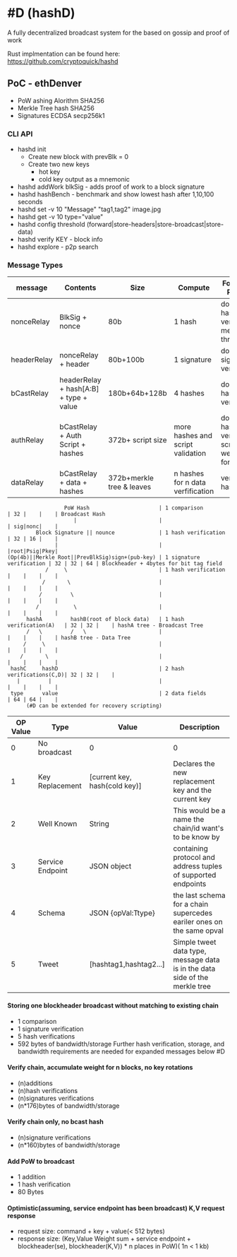 # #D (hashD)
A fully decentralized broadcast system for the based on gossip and proof of work

Rust implmentation can be found here: https://github.com/cryptoquick/hashd



## PoC - ethDenver

* PoW ashing Alorithm SHA256
* Merkle Tree hash SHA256
* Signatures ECDSA secp256k1

### CLI API
- hashd init
  - Create new block with prevBlk = 0
  - Create two new keys
    - hot key
    - cold key output as a mnemonic
- hashd addWork blkSig - adds proof of work to a block signature
- hashd hashBench - benchmark and show lowest hash after 1,10,100 seconds
- hashd set -v 10 "Message" "tag1,tag2" image.jpg
- hashd get -v 10 type="value"
- hashd config threshold (forward|store-headers|store-broadcast|store-data)
- hashd verify KEY - block info
- hashd explore - p2p search


### Message Types
| message | Contents | Size | Compute| Forward Rules | description|
|---------|----------|------|--------|---------------|------------|
|nonceRelay  | BlkSig + nonce | 80b | 1 hash| does the hash verify & meet threshold| Relay additional PoW|
|headerRelay | nonceRelay + header| 80b+100b| 1 signature| does signature verify| Relay new blockheaders|
|bCastRelay  | headerRelay + hash[A:B] + type + value| 180b+64b+128b| 4 hashes| do all the hashes verify | Add new k,v to database|
|authRelay   | bCastRelay + Auth Script + hashes| 372b+ script size| more hashes and script validation| do all the hashes verify & script is well formed| set new consensus rules for chain|
|dataRelay   | bCastRelay + data + hashes |372b+merkle tree & leaves| n hashes for n data verfification |verify hashes|  Store data of another node's block|

```                                                                            Bytes        Name
                  PoW Hash                      | 1 comparison             | 32 |    |    | Broadcast Hash
                     |                          |                          | sig|nonc|    |
         Block Signature || nounce              | 1 hash verification      | 32 | 16 |    |
               |                                |                          |root|Psig|Pkey|
(Op(4b)||Merkle Root||PrevBlkSig)sign+(pub-key) | 1 signature verification | 32 | 32 | 64 | Blockheader + 4bytes for bit tag field
            /     \                             | 1 hash verification      |    |    |    |
           /       \                            |                          |    |    |    |
          /         \                           |                          |    |    |    |
         /           \                          |                          |    |    |    |
      hashA         hashB(root of block data)   | 1 hash verification(A)   | 32 | 32 |    | hashA tree - Broadcast Tree
      /   \         /   \                       |                          |    |    |    | hashB tree - Data Tree
     /     \                                    |                          |    |    |    |
    /       \                                   |                          |    |    |    |
 hashC     hashD                                | 2 hash verifications(C,D)| 32 | 32 |    |
   |         |                                  |                          |    |    |    |
 type      value                                | 2 data fields            | 64 | 64 |    |
      (#D can be extended for recovery scripting)
```

| OP Value | Type | Value | Description|
|----------|-----|-------|------------|
| 0        |No broadcast| 0|0|NA|
| 1        |Key Replacement| [current key, hash(cold key)] | Declares the new replacement key and the current key|
| 2        |Well Known| String| This would be a name the chain/id want's to be know by|
| 3        |Service Endpoint| JSON object | containing protocol and address tuples of supported endpoints |  
| 4        |Schema| JSON {opVal:Ttype}| the last schema for a chain supercedes eariler ones on the same opval |
| 5        |Tweet| [hashtag1,hashtag2...]| Simple tweet data type, message data is in the data side of the merkle tree|



#### Storing one blockheader broadcast without matching to existing chain
* 1 comparison
* 1 signature verification
* 5 hash verifications
* 592 bytes of bandwidth/storage
Further hash verification, storage, and bandwidth requirements are needed for expanded messages below #D

#### Verify chain, accumulate weight for n blocks, no key rotations
* (n)additions
* (n)hash verifications
* (n)signatures verifications
* (n*176)bytes of bandwidth/storage

#### Verify chain only, no bcast hash
* (n)signature verifications
* (n*160)bytes of bandwidth/storage

#### Add PoW to broadcast
* 1 addition
* 1 hash verification
* 80 Bytes

#### Optimistic(assuming, service endpoint has been broadcast) K,V request response
* request size: command + key + value(< 512 bytes)
* response size: (Key,Value Weight sum + service endpoint + blockheader(se), blockheader(K,V)) * n places in PoW)( 1n < 1 kb)
